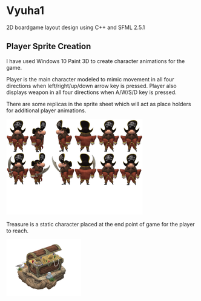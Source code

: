 # Vyuha1
2D boardgame layout design using C++ and SFML 2.5.1


## Player Sprite Creation
I have used Windows 10 Paint 3D to create character animations for the game.

Player is the main character modeled to mimic movement in all four directions when left/right/up/down arrow key is pressed. Player also displays weapon in all four directions when A/W/S/D key is pressed. 

There are some replicas in the sprite sheet which will act as place holders for additional player animations.

![](pirate_sprite_sheet.png)

Treasure is a static character placed at the end point of game for the player to reach.

![](treasurefront.png)
